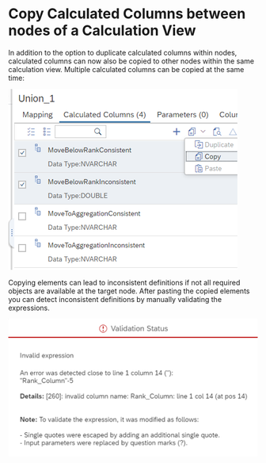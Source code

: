 # Copy Calculated Columns between nodes of a Calculation View

In addition to the option to duplicate calculated columns within nodes, calculated columns can now also be copied to other nodes within the same calculation view. Multiple calculated columns can be copied at the same time:

![copy option](./screenshots/copyCalculatedColumns.png)

Copying elements can lead to inconsistent definitions if not all required objects are available at the target node. After pasting the copied elements you can detect inconsistent definitions by manually validating the expressions.


![invalid expression](./screenshots/invalid.png)